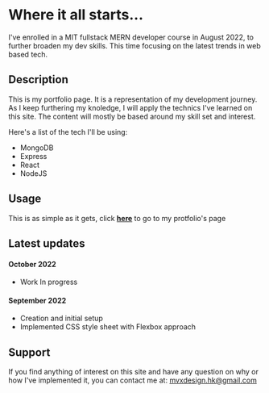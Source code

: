 # Where it all starts...

I've enrolled in a MIT fullstack MERN developer course in August 2022, to further broaden my dev skills. This time focusing on the latest trends in web based tech. 


## Description

This is my portfolio page. It is a representation of my development journey. As I keep furthering my knoledge, I will apply the technics I've learned on this site. The content will mostly be based around my skill set and interest.

Here's a list of the tech I'll be using:
* MongoDB
* Express
* React
* NodeJS


## Usage

This is as simple as it gets, click **[here](https://mike-veilleux.github.io)** to go to my protfolio's page


## Latest updates

#### October 2022
* Work In progress

#### September 2022
* Creation and initial setup
* Implemented CSS style sheet with Flexbox approach


## Support

If you find anything of interest on this site and have any question on why or how I've implemented it, you can contact me at: mvxdesign.hk@gmail.com


